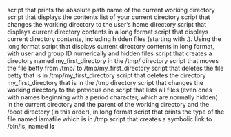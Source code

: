 script that prints the absolute path name of the current working directory
script that displays the contents list of your current directory
script that changes the working directory to the user’s home directory
script that displays current directory contents in a long format
script that displays current directory contents, including hidden files (starting with .). Using the long format
script that displays current directory contents in long format, with user and group ID numerically and hidden files
script that creates a directory named my_first_directory in the /tmp/ directory
script that moves the file betty from /tmp/ to /tmp/my_first_directory
script that deletes the file betty that is in /tmp/my_first_directory
script that deletes the directory my_first_directory that is in the /tmp directory
script that changes the working directory to the previous one
script that lists all files (even ones with names beginning with a period character, which are normally hidden) in the current directory and the parent of the working directory and the /boot directory (in this order), in long format
script that prints the type of the file named iamafile which is in /tmp
script that creates a symbolic link to /bin/ls, named __ls__
